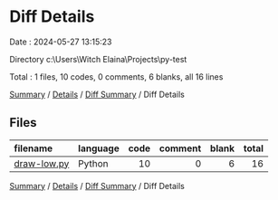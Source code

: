 # Diff Details

Date : 2024-05-27 13:15:23

Directory c:\\Users\\Witch Elaina\\Projects\\py-test

Total : 1 files,  10 codes, 0 comments, 6 blanks, all 16 lines

[Summary](results.md) / [Details](details.md) / [Diff Summary](diff.md) / Diff Details

## Files
| filename | language | code | comment | blank | total |
| :--- | :--- | ---: | ---: | ---: | ---: |
| [draw-low.py](/draw-low.py) | Python | 10 | 0 | 6 | 16 |

[Summary](results.md) / [Details](details.md) / [Diff Summary](diff.md) / Diff Details
